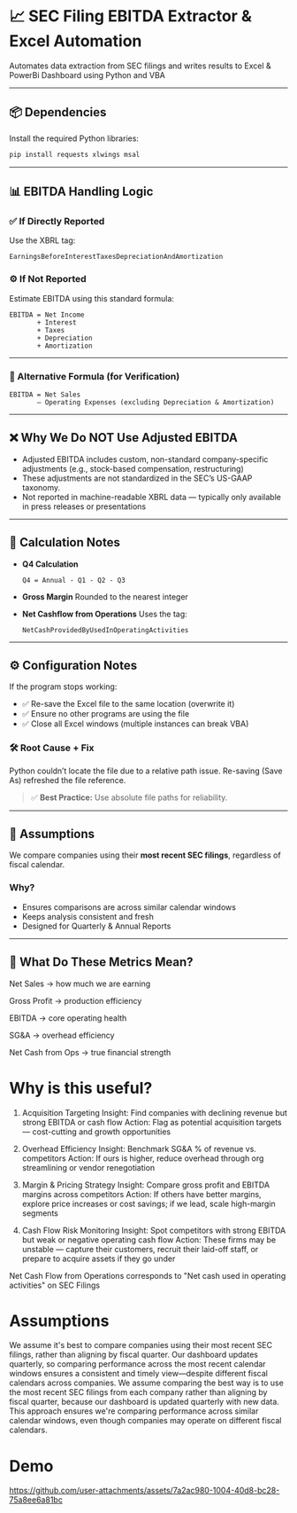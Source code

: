 

# 📈 SEC Filing EBITDA Extractor & Excel Automation

Automates data extraction from SEC filings and writes results to Excel & PowerBi Dashboard using Python and VBA

---

## 📦 Dependencies

Install the required Python libraries:

```bash
pip install requests xlwings msal
````

---

## 📊 EBITDA Handling Logic

### ✅ If Directly Reported

Use the XBRL tag:

```
EarningsBeforeInterestTaxesDepreciationAndAmortization
```

### ⚙️ If Not Reported

Estimate EBITDA using this standard formula:

```
EBITDA = Net Income
       + Interest
       + Taxes
       + Depreciation
       + Amortization
```

---

### 🔁 Alternative Formula (for Verification)

```
EBITDA = Net Sales
       – Operating Expenses (excluding Depreciation & Amortization)
```

---

## ❌ Why We Do NOT Use Adjusted EBITDA

* Adjusted EBITDA includes custom, non-standard company-specific adjustments (e.g., stock-based compensation, restructuring)
* These adjustments are not standardized in the SEC’s US-GAAP taxonomy.
* Not reported in machine-readable XBRL data — typically only available in press releases or presentations

---

## 🧮 Calculation Notes

* **Q4 Calculation**

  ```
  Q4 = Annual - Q1 - Q2 - Q3
  ```

* **Gross Margin**
  Rounded to the nearest integer

* **Net Cashflow from Operations**
  Uses the tag:

  ```
  NetCashProvidedByUsedInOperatingActivities
  ```

---

## ⚙️ Configuration Notes

If the program stops working:

* ✅ Re-save the Excel file to the same location (overwrite it)
* ✅ Ensure no other programs are using the file
* ✅ Close all Excel windows (multiple instances can break VBA)

### 🛠 Root Cause + Fix

Python couldn’t locate the file due to a relative path issue. Re-saving (Save As) refreshed the file reference.

> ✅ **Best Practice:** Use absolute file paths for reliability.

---

## 📌 Assumptions

We compare companies using their **most recent SEC filings**, regardless of fiscal calendar.

### Why?

* Ensures comparisons are across similar calendar windows
* Keeps analysis consistent and fresh
* Designed for Quarterly & Annual Reports


---

## 🧠 What Do These Metrics Mean?

Net Sales → how much we are earning

Gross Profit → production efficiency

EBITDA → core operating health

SG&A → overhead efficiency

Net Cash from Ops → true financial strength

# Why is this useful?

1. Acquisition Targeting
Insight: Find companies with declining revenue but strong EBITDA or cash flow
Action: Flag as potential acquisition targets — cost-cutting and growth opportunities

2. Overhead Efficiency
Insight: Benchmark SG&A % of revenue vs. competitors
Action: If ours is higher, reduce overhead through org streamlining or vendor renegotiation

3. Margin & Pricing Strategy
Insight: Compare gross profit and EBITDA margins across competitors
Action: If others have better margins, explore price increases or cost savings; if we lead, scale high-margin segments

4. Cash Flow Risk Monitoring
Insight: Spot competitors with strong EBITDA but weak or negative operating cash flow
Action: These firms may be unstable — capture their customers, recruit their laid-off staff, or prepare to acquire assets if they go under


Net Cash Flow from Operations corresponds to "Net cash used in operating activities" on SEC Filings


# Assumptions
We assume it's best to compare companies using their most recent SEC filings, rather than aligning by fiscal quarter. Our dashboard updates quarterly, so comparing performance across the most recent calendar windows ensures a consistent and timely view—despite different fiscal calendars across companies.
We assume comparing the best way is to use the most recent SEC filings from each company rather than aligning by fiscal quarter,
because our dashboard is updated quarterly with new data.
This approach ensures we're comparing performance across similar calendar windows,
even though companies may operate on different fiscal calendars.

# Demo
https://github.com/user-attachments/assets/7a2ac980-1004-40d8-bc28-75a8ee6a81bc

